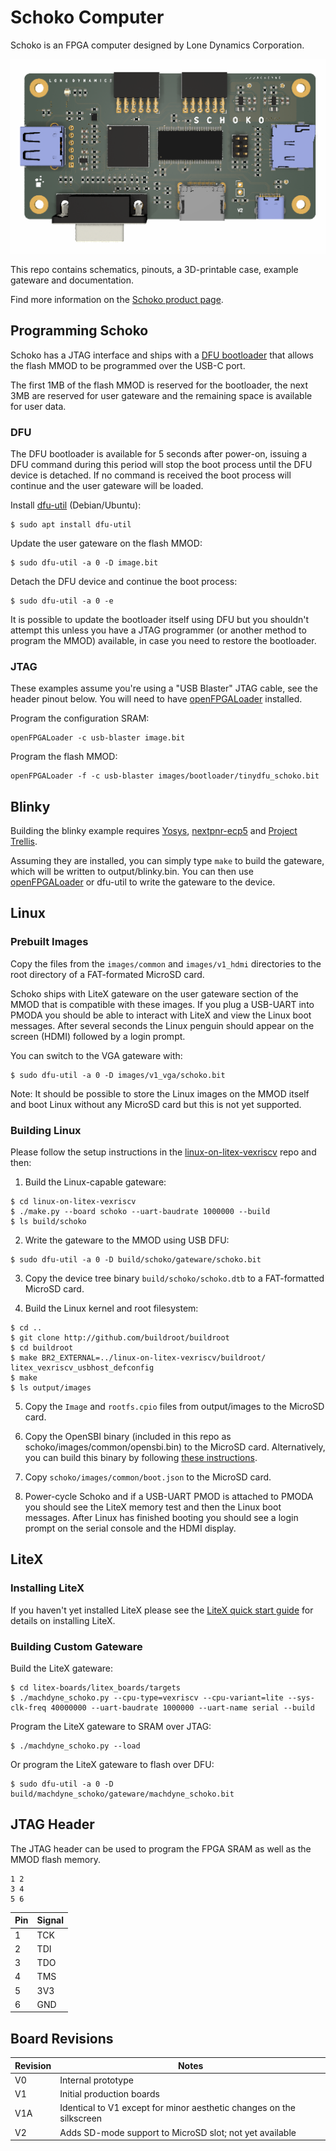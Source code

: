 # Schoko Computer

Schoko is an FPGA computer designed by Lone Dynamics Corporation.

![Schoko Computer](https://github.com/machdyne/schoko/blob/dfc850e8b4c5a64a58aa2cf89866d35570c1b230/schoko.png)

This repo contains schematics, pinouts, a 3D-printable case, example gateware and documentation.

Find more information on the [Schoko product page](https://machdyne.com/product/schoko-computer/).

## Programming Schoko

Schoko has a JTAG interface and ships with a [DFU bootloader](https://github.com/machdyne/tinydfu-bootloader) that allows the flash MMOD to be programmed over the USB-C port.

The first 1MB of the flash MMOD is reserved for the bootloader, the next 3MB are reserved for user gateware and the remaining space is available for user data.

### DFU

The DFU bootloader is available for 5 seconds after power-on, issuing a DFU command during this period will stop the boot process until the DFU device is detached. If no command is received the boot process will continue and the user gateware will be loaded.

Install [dfu-util](http://dfu-util.sourceforge.net) (Debian/Ubuntu):

```
$ sudo apt install dfu-util
```

Update the user gateware on the flash MMOD:

```
$ sudo dfu-util -a 0 -D image.bit
```

Detach the DFU device and continue the boot process:

```
$ sudo dfu-util -a 0 -e
```

It is possible to update the bootloader itself using DFU but you shouldn't attempt this unless you have a JTAG programmer (or another method to program the MMOD) available, in case you need to restore the bootloader.

### JTAG

These examples assume you're using a "USB Blaster" JTAG cable, see the header pinout below. You will need to have [openFPGALoader](https://github.com/trabucayre/openFPGALoader) installed.

Program the configuration SRAM:

```
openFPGALoader -c usb-blaster image.bit
```

Program the flash MMOD:

```
openFPGALoader -f -c usb-blaster images/bootloader/tinydfu_schoko.bit
```

## Blinky 

Building the blinky example requires [Yosys](https://github.com/YosysHQ/yosys), [nextpnr-ecp5](https://github.com/YosysHQ/nextpnr) and [Project Trellis](https://github.com/YosysHQ/prjtrellis).

Assuming they are installed, you can simply type `make` to build the gateware, which will be written to output/blinky.bin. You can then use [openFPGALoader](https://github.com/trabucayre/openFPGALoader) or dfu-util to write the gateware to the device.

## Linux

### Prebuilt Images

Copy the files from the `images/common` and `images/v1_hdmi` directories to the root directory of a FAT-formated MicroSD card.

Schoko ships with LiteX gateware on the user gateware section of the MMOD that is compatible with these images. If you plug a USB-UART into PMODA you should be able to interact with LiteX and view the Linux boot messages. After several seconds the Linux penguin should appear on the screen (HDMI) followed by a login prompt.

You can switch to the VGA gateware with:
 
```
$ sudo dfu-util -a 0 -D images/v1_vga/schoko.bit
```

Note: It should be possible to store the Linux images on the MMOD itself and boot Linux without any MicroSD card but this is not yet supported.

### Building Linux

Please follow the setup instructions in the [linux-on-litex-vexriscv](https://github.com/litex-hub/linux-on-litex-vexriscv) repo and then:

1. Build the Linux-capable gateware:

```
$ cd linux-on-litex-vexriscv
$ ./make.py --board schoko --uart-baudrate 1000000 --build
$ ls build/schoko
```

2. Write the gateware to the MMOD using USB DFU:

```
$ sudo dfu-util -a 0 -D build/schoko/gateware/schoko.bit
```

3. Copy the device tree binary `build/schoko/schoko.dtb` to a FAT-formatted MicroSD card.

4. Build the Linux kernel and root filesystem:

```
$ cd ..
$ git clone http://github.com/buildroot/buildroot
$ cd buildroot
$ make BR2_EXTERNAL=../linux-on-litex-vexriscv/buildroot/ litex_vexriscv_usbhost_defconfig
$ make
$ ls output/images
```

5. Copy the `Image` and `rootfs.cpio` files from output/images to the MicroSD card.

6. Copy the OpenSBI binary (included in this repo as schoko/images/common/opensbi.bin) to the MicroSD card. Alternatively, you can build this binary by following [these instructions](https://github.com/litex-hub/linux-on-litex-vexriscv#-generating-the-opensbi-binary-optional).

7. Copy `schoko/images/common/boot.json` to the MicroSD card.

8. Power-cycle Schoko and if a USB-UART PMOD is attached to PMODA you should see the LiteX memory test and then the Linux boot messages. After Linux has finished booting you should see a login prompt on the serial console and the HDMI display.

## LiteX

### Installing LiteX

If you haven't yet installed LiteX please see the [LiteX quick start guide](https://github.com/enjoy-digital/litex#quick-start-guide) for details on installing LiteX.

### Building Custom Gateware

Build the LiteX gateware:

```
$ cd litex-boards/litex_boards/targets
$ ./machdyne_schoko.py --cpu-type=vexriscv --cpu-variant=lite --sys-clk-freq 40000000 --uart-baudrate 1000000 --uart-name serial --build
```

Program the LiteX gateware to SRAM over JTAG:

```
$ ./machdyne_schoko.py --load
```

Or program the LiteX gateware to flash over DFU:

```
$ sudo dfu-util -a 0 -D build/machdyne_schoko/gateware/machdyne_schoko.bit
```

## JTAG Header

The JTAG header can be used to program the FPGA SRAM as well as the MMOD flash memory. 

```
1 2
3 4
5 6
```

| Pin | Signal |
| --- | ------ |
| 1 | TCK |
| 2 | TDI |
| 3 | TDO |
| 4 | TMS |
| 5 | 3V3 |
| 6 | GND |

## Board Revisions

| Revision | Notes |
| -------- | ----- |
| V0 | Internal prototype |
| V1 | Initial production boards |
| V1A | Identical to V1 except for minor aesthetic changes on the silkscreen |
| V2 | Adds SD-mode support to MicroSD slot; not yet available |

